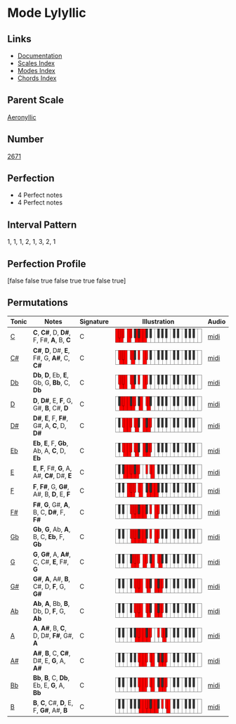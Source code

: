 # Mode Lylyllic

## Links

- [Documentation](index.md)
- [Scales Index](Scales.md)
- [Modes Index](Modes.md)
- [Chords Index](Chords.md)

## Parent Scale

[Aeronyllic](ScaleAeronyllic.md)

## Number

[2671](https://ianring.com/musictheory/scales/2671)

## Perfection

- 4 Perfect notes
- 4 Perfect notes

## Interval Pattern

1, 1, 1, 2, 1, 3, 2, 1

## Perfection Profile

[false false true false true true false true]

## Permutations

| Tonic | Notes | Signature | Illustration | Audio |
|-------|-------|-----------|--------------|-------|
| [C](ModeCNaturalLylyllic.md) | **C**, **C#**, D, **D#**, F, F#, **A**, B, **C** | C | ![CNaturalLylyllic](ModeCNaturalLylyllic.png) | [midi](https://github.com/edipermadi/music/blob/main/docs/ModeCNaturalLylyllic.mid?raw=true) |
| [C#](ModeCSharpLylyllic.md) | **C#**, **D**, D#, **E**, F#, G, **A#**, C, **C#** | C | ![CSharpLylyllic](ModeCSharpLylyllic.png) | [midi](https://github.com/edipermadi/music/blob/main/docs/ModeCSharpLylyllic.mid?raw=true) |
| [Db](ModeDFlatLylyllic.md) | **Db**, **D**, Eb, **E**, Gb, G, **Bb**, C, **Db** | C | ![DFlatLylyllic](ModeDFlatLylyllic.png) | [midi](https://github.com/edipermadi/music/blob/main/docs/ModeDFlatLylyllic.mid?raw=true) |
| [D](ModeDNaturalLylyllic.md) | **D**, **D#**, E, **F**, G, G#, **B**, C#, **D** | C | ![DNaturalLylyllic](ModeDNaturalLylyllic.png) | [midi](https://github.com/edipermadi/music/blob/main/docs/ModeDNaturalLylyllic.mid?raw=true) |
| [D#](ModeDSharpLylyllic.md) | **D#**, **E**, F, **F#**, G#, A, **C**, D, **D#** | C | ![DSharpLylyllic](ModeDSharpLylyllic.png) | [midi](https://github.com/edipermadi/music/blob/main/docs/ModeDSharpLylyllic.mid?raw=true) |
| [Eb](ModeEFlatLylyllic.md) | **Eb**, **E**, F, **Gb**, Ab, A, **C**, D, **Eb** | C | ![EFlatLylyllic](ModeEFlatLylyllic.png) | [midi](https://github.com/edipermadi/music/blob/main/docs/ModeEFlatLylyllic.mid?raw=true) |
| [E](ModeENaturalLylyllic.md) | **E**, **F**, F#, **G**, A, A#, **C#**, D#, **E** | C | ![ENaturalLylyllic](ModeENaturalLylyllic.png) | [midi](https://github.com/edipermadi/music/blob/main/docs/ModeENaturalLylyllic.mid?raw=true) |
| [F](ModeFNaturalLylyllic.md) | **F**, **F#**, G, **G#**, A#, B, **D**, E, **F** | C | ![FNaturalLylyllic](ModeFNaturalLylyllic.png) | [midi](https://github.com/edipermadi/music/blob/main/docs/ModeFNaturalLylyllic.mid?raw=true) |
| [F#](ModeFSharpLylyllic.md) | **F#**, **G**, G#, **A**, B, C, **D#**, F, **F#** | C | ![FSharpLylyllic](ModeFSharpLylyllic.png) | [midi](https://github.com/edipermadi/music/blob/main/docs/ModeFSharpLylyllic.mid?raw=true) |
| [Gb](ModeGFlatLylyllic.md) | **Gb**, **G**, Ab, **A**, B, C, **Eb**, F, **Gb** | C | ![GFlatLylyllic](ModeGFlatLylyllic.png) | [midi](https://github.com/edipermadi/music/blob/main/docs/ModeGFlatLylyllic.mid?raw=true) |
| [G](ModeGNaturalLylyllic.md) | **G**, **G#**, A, **A#**, C, C#, **E**, F#, **G** | C | ![GNaturalLylyllic](ModeGNaturalLylyllic.png) | [midi](https://github.com/edipermadi/music/blob/main/docs/ModeGNaturalLylyllic.mid?raw=true) |
| [G#](ModeGSharpLylyllic.md) | **G#**, **A**, A#, **B**, C#, D, **F**, G, **G#** | C | ![GSharpLylyllic](ModeGSharpLylyllic.png) | [midi](https://github.com/edipermadi/music/blob/main/docs/ModeGSharpLylyllic.mid?raw=true) |
| [Ab](ModeAFlatLylyllic.md) | **Ab**, **A**, Bb, **B**, Db, D, **F**, G, **Ab** | C | ![AFlatLylyllic](ModeAFlatLylyllic.png) | [midi](https://github.com/edipermadi/music/blob/main/docs/ModeAFlatLylyllic.mid?raw=true) |
| [A](ModeANaturalLylyllic.md) | **A**, **A#**, B, **C**, D, D#, **F#**, G#, **A** | C | ![ANaturalLylyllic](ModeANaturalLylyllic.png) | [midi](https://github.com/edipermadi/music/blob/main/docs/ModeANaturalLylyllic.mid?raw=true) |
| [A#](ModeASharpLylyllic.md) | **A#**, **B**, C, **C#**, D#, E, **G**, A, **A#** | C | ![ASharpLylyllic](ModeASharpLylyllic.png) | [midi](https://github.com/edipermadi/music/blob/main/docs/ModeASharpLylyllic.mid?raw=true) |
| [Bb](ModeBFlatLylyllic.md) | **Bb**, **B**, C, **Db**, Eb, E, **G**, A, **Bb** | C | ![BFlatLylyllic](ModeBFlatLylyllic.png) | [midi](https://github.com/edipermadi/music/blob/main/docs/ModeBFlatLylyllic.mid?raw=true) |
| [B](ModeBNaturalLylyllic.md) | **B**, **C**, C#, **D**, E, F, **G#**, A#, **B** | C | ![BNaturalLylyllic](ModeBNaturalLylyllic.png) | [midi](https://github.com/edipermadi/music/blob/main/docs/ModeBNaturalLylyllic.mid?raw=true) |
